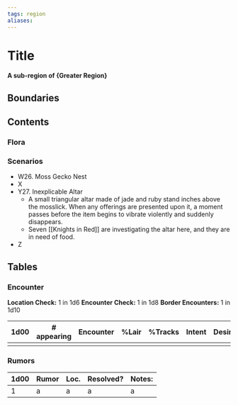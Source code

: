```yaml
---
tags: region
aliases:
---
```

# Title
#### A sub-region of {Greater Region}
## Boundaries
## Contents
### Flora
### Scenarios
- W26. Moss Gecko Nest
- X
- Y27. Inexplicable Altar
	- A small triangular altar made of jade and ruby stand inches above the mosslick. When any offerings are presented upon it, a moment passes before the item begins to vibrate violently and suddenly disappears.
	- Seven [[Knights in Red]] are investigating the altar here, and they are in need of food.
- Z

## Tables
### Encounter
**Location Check:** 1 in 1d6
**Encounter Check:** 1 in 1d8
**Border Encounters:** 1 in 1d10


| 1d00 | # appearing | Encounter | %Lair | %Tracks | Intent | Desire |
| ---- | ----------- | --------- | ----- | ------- | ------ | ------ |
|      |             |           |       |         |        |        |

### Rumors
| 1d00 | Rumor | Loc. | Resolved? | Notes: |
|------|-------|------|-----------|--------|
| 1    | a     | a    | a         | a      |